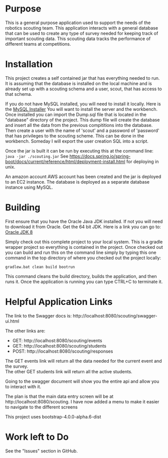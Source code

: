 # Purpose
This is a general purpose application used to support the needs of the robotics scouting team. This application interacts with a 
general database that can be used to create any type of survey needed for keeping track of important scouting data. This 
scouting data tracks the performance of different teams at competitions.

# Installation
This project creates a self contained jar that has everything needed to run. 
It is assuming that the database is installed on the local machine and is already set up with a scouting schema 
and a user, scout, that has access to that schema.

If you do not have MySQL installed, you will need to install it locally.  Here is the [MySQL Installer](https://dev.mysql.com/downloads/installer/)
You will want to install the server and the workbench. Once installed you can import the Dump.sql file that is 
located in the "database" directory of the project. This dump file will create the database and insert all the data from the previous
compititions into the database. Then create a user with the name of 'scout' and a password of 'password' that has privileges to the scouting 
scheme. This can be done in the workbench. Someday I will export the user creation SQL into a script.

Once the jar is built it can be run by executing this at the command line: `java -jar ./scouting.jar`
See https://docs.spring.io/spring-boot/docs/current/reference/html/deployment-install.html for deploying in unix.

An amazon account AWS account has been created and the jar is deployed to an EC2 instance. 
The database is deployed as a separate database instance using MySQL.


# Building
First ensure that you have the Oracle Java JDK installed. If not you will need to download it from Oracle. Get the 64 bit JDK.
Here is a link you can go to: [Oracle JDK 8](http://www.oracle.com/technetwork/java/javase/downloads/jdk8-downloads-2133151.html)

Simply check out this complete project to your local system. This is a gradle wrapper project so everything is contained in the project. 
Once checked out you can build and run this on the command line simply by typing this one
command in the top directory of where you checked out the project locally:  

`gradlew.bat clean build bootrun`

This command cleans the build directory, builds the application, and then runs it. Once the application is running 
you can type CTRL+C to terminate it.

# Helpful Application Links

The link to the Swagger docs is: http://localhost:8080/scouting/swagger-ui.html

The other links are:
- GET: http://localhost:8080/scouting/events
- GET: http://localhost:8080/scouting/students
- POST: http://localhost:8080/scouting/responses
    
The GET events link will return all the data needed for the current event and the survey.  
The other GET students link will return all the active students.

Going to the swagger document will show you the entire api and allow you to interact with it.

The plan is that the main data entry screen will be at http://localhost:8080/scouting.
I have now added a menu to make it easier to navigate to the different screens

This project uses bootstrap-4.0.0-alpha.6-dist

# Work left to Do
See the "Issues" section in GitHub.
